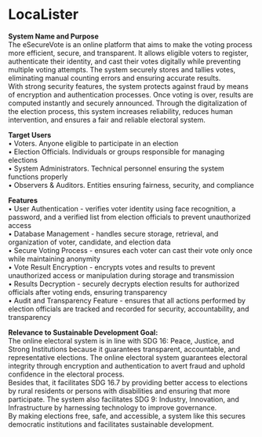 # LocaLister <br>

**System Name and Purpose** <br>
The eSecureVote is an online platform that aims to make the voting process more efficient, secure, and transparent.  It allows eligible voters to register, authenticate their identity, and cast their votes digitally while preventing multiple voting attempts. The system securely stores and tallies votes, eliminating manual counting errors and ensuring accurate results.<br>
With strong security features, the system protects against fraud by means of encryption and authentication processes. Once voting is over, results are computed instantly and securely announced. Through the digitalization of the election process, this system increases reliability, reduces human intervention, and ensures a fair and reliable electoral system.<br>

**Target Users** <br>
• Voters. Anyone eligible to participate in an election <br>
• Election Officials. Individuals or groups responsible for managing elections <br>
• System Administrators. Technical personnel ensuring the system functions properly <br>
• Observers & Auditors. Entities ensuring fairness, security, and compliance <br>

**Features** <br>
• User Authentication - verifies voter identity using face recognition, a password, and a verified list from election officials to prevent unauthorized access <br>
• Database Management - handles secure storage, retrieval, and organization of voter, candidate, and election data <br>
• Secure Voting Process  - ensures each voter can cast their vote only once while maintaining anonymity <br>
• Vote Result Encryption - encrypts votes and results to prevent unauthorized access or manipulation during storage and transmission <br>
• Results Decryption - securely decrypts election results for authorized officials after voting ends, ensuring transparency <br>
• Audit and Transparency Feature -  ensures that all actions performed by election officials are tracked and recorded for security, accountability, and transparency <br>

**Relevance to Sustainable Development Goal:** <br>
The online electoral system is in line with SDG 16: Peace, Justice, and Strong Institutions because it guarantees transparent, accountable, and representative elections. The online electoral system guarantees electoral integrity through encryption and authentication to avert fraud and uphold confidence in the electoral process.<br>
Besides that, it facilitates SDG 16.7 by providing better access to elections by rural residents or persons with disabilities and ensuring that more participate. The system also facilitates SDG 9: Industry, Innovation, and Infrastructure by harnessing technology to improve governance.<br>
By making elections free, safe, and accessible, a system like this secures democratic institutions and facilitates sustainable development.

